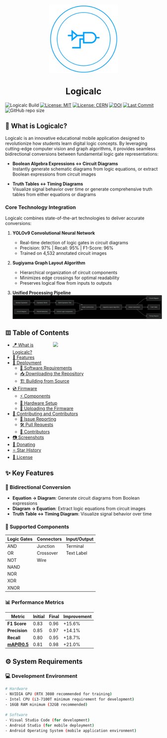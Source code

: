<p align="center">
    <img src="assets/logicalc-icon.png" width="220" />
    <h1 align="center">Logicalc</h1>
</p>

![Logicalc Build](https://github.com/nthnn/QLBase/actions/workflows/qlbase_build.yml/badge.svg)
[![License: MIT](https://img.shields.io/badge/License-MIT-blue.svg)](LICENSE-MIT)
[![License: CERN](https://img.shields.io/badge/License-CERN_OHL_1.2-blue.svg)](LICENSE-CERN)
[![DOI](https://zenodo.org/badge/DOI/10.5281/zenodo.XXXXXX.svg)](https://doi.org/10.5281/zenodo.XXXXXX)
[![Last Commit](https://img.shields.io/github/last-commit/jrnglo/Logicalc.svg?style=flat)](https://github.com/jrnglo/Logicalc)
![GitHub repo size](https://img.shields.io/github/repo-size/jrnglo/Logicalc?logo=git&label=Repo%20Size)

## 🧠 What is Logicalc?

Logicalc is an innovative educational mobile application designed to revolutionize how students learn digital logic concepts. By leveraging cutting-edge computer vision and graph algorithms, it provides seamless bidirectional conversions between fundamental logic gate representations:

- **Boolean Algebra Expressions ↔ Circuit Diagrams**  
  Instantly generate schematic diagrams from logic equations, or extract Boolean expressions from circuit images

- **Truth Tables ↔ Timing Diagrams**  
  Visualize signal behavior over time or generate comprehensive truth tables from either equations or diagrams

### Core Technology Integration
Logicalc combines state-of-the-art technologies to deliver accurate conversions:
1. **YOLOv9 Convolutional Neural Network**  
   - Real-time detection of logic gates in circuit diagrams
   - Precision: 97% | Recall: 95% | F1-Score: 96%
   - Trained on 4,532 annotated circuit images

2. **Sugiyama Graph Layout Algorithm**  
   - Hierarchical organization of circuit components
   - Minimizes edge crossings for optimal readability
   - Preserves logical flow from inputs to outputs

3. **Unified Processing Pipeline**  
![Logicalc System Flowchart](assets/system-flowchart.png)

## 𝌞 Table of Contents

<img src="./assets/qlbase-cat-1.png" align="right" width="350" />

- [🪁 What is Logicalc?](#-what-is-logicalc)
- [🎯 Features](#-key-features)
- [🚀 Deployment](#-deployment)
    * [💼 Software Requirements](#-software-requirements)
    * [📥 Downloading the Repository](#-downloading-the-repository)
    * [🏗️ Building from Source](#%EF%B8%8F-building-from-source)
- [💿 Firmware](#-firmware)
    * [⚡ Components](#-components)
    * [🔧 Hardware Setup](#-hardware-setup)
    * [📡 Uploading the Firmware](#-uploading-the-firmware)
- [🤝 Contributing and Contributors](#-contributing-and-contributors)
    * [🐞 Issue Reporting](#-issue-reporting)
    * [🛠️ Pull Requests](#-pull-requests)
    * [👥 Contributors](#-contributors)
- [📷 Screenshots](#-screenshots)
- [💙 Donating](#-donating)
- [⭐️ Star History](#-star-history)
- [📜 License](#-license)

## ✨ Key Features

### 🔄 Bidirectional Conversion
- **Equation → Diagram**: Generate circuit diagrams from Boolean expressions
- **Diagram → Equation**: Extract logic equations from circuit images
- **Truth Table ↔ Timing Diagram**: Visualize signal behavior over time

### 🧩 Supported Components
| Logic Gates | Connectors | Input/Output |
|-------------|------------|--------------|
| AND         | Junction   | Terminal     |
| OR          | Crossover  | Text Label   |
| NOT         | Wire       |              |
| NAND        |            |              |
| NOR         |            |              |
| XOR         |            |              |
| XNOR        |            |              |

### 📊 Performance Metrics
| Metric       | Initial | Final  | Improvement |
|--------------|---------|--------|-------------|
| **F1 Score** | 0.83    | 0.96   | +15.6%      |
| **Precision**| 0.85    | 0.97   | +14.1%      |
| **Recall**   | 0.80    | 0.95   | +18.7%      |
| **mAP@0.5** | 0.81    | 0.98   | +21.0%      |

## ⚙️ System Requirements

### 💻 Development Environment
```bash
# Hardware
- NVIDIA GPU (RTX 3080 recommended for training)
- Intel CPU (i3-7100T minimum requirement for development)
- 16GB RAM minimum (32GB recommended)

# Software
- Visual Studio Code (for development)
- Android Studio (for mobile deployment)
- Android Operating System (mobile application environment)
